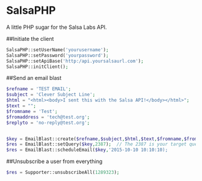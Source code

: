 SalsaPHP
===============

A little PHP sugar for the Salsa Labs API.



##Initiate the client

```php
SalsaPHP::setUserName('yourusername');
SalsaPHP::setPassword('yourpassword');
SalsaPHP::setApiBase('http:/api.yoursalsaurl.com');
SalsaPHP::initClient();
```

##Send an email blast

```php
$refname = 'TEST EMAIL';
$subject = 'Clever Subject Line';
$html = "<html><body>I sent this with the Salsa API!</body></html>";
$text = "";
$fromname = 'Test';
$fromaddress = 'tech@test.org';
$replyto = 'no-reply@test.org';


$key = EmailBlast::create($refname,$subject,$html,$text,$fromname,$fromaddress,$replyto);
$res = EmailBlast::setQuery($key,2387);  // The 2387 is your target query.  See Salsa interface.
$res = EmailBlast::scheduleEmail($key,'2015-10-10 10:10:10);
```

##Unsubscribe a user from everything

```php
$res = Supporter::unsubscribeAll(1289323); 
```